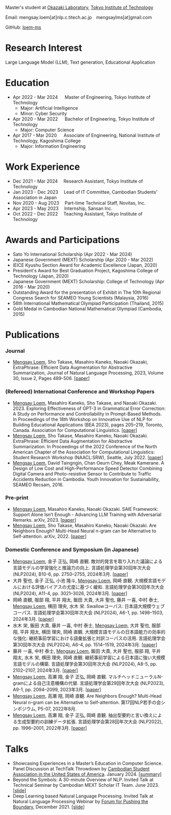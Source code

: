Master's student at [Okazaki Laboratory](https://www.nlp.c.titech.ac.jp/index.en.html), [Tokyo Institute of Technology](https://www.titech.ac.jp/english)

Email: mengsay.loem[at]nlp.c.titech.ac.jp&emsp;mengsaylms[at]gmail.com

GitHub: [loem-ms](https://github.com/loem-ms)


# Research Interest
Large Language Model (LLM), Text generation, Educational Application

# Education
- Apr 2022 - Mar 2024 &emsp; Master of Engineering, Tokyo Institute of Technology
  - Major: Artificial Intelligence
  - Minor: Cyber Security
- Apr 2020 - Mar 2022 &emsp; Bachelor of Engineering, Tokyo Institute of Technology
  - Major: Computer Science
- Apr 2017 - Mar 2020 &emsp; Associate of Engineering, National Institute of Technology, Kagoshima College
  - Major: Information Engineering

# Work Experience
- Dec 2021 - Mar 2024&emsp; Research Assistant, Tokyo Institute of Technology
- Jan 2023 - Dec 2023&emsp; Lead of IT Committee, Cambodian Students' Association in Japan
- Nov 2020 - Aug 2023&emsp; Part-time Technical Staff, Novitas, Inc. 
- Apr 2023 - May 2023&emsp; Internship, Sansan Inc.
- Oct 2022 - Dec 2022&emsp; Teaching Assistant, Tokyo Institute of Technology

# Awards and Participations
* Sato Yo International Scholarship (Apr 2022 - Mar 2024)
* Japanese Government (MEXT) Scholarship (Apr 2020 - Mar 2022) 
* IEICE Kyushu Section Award for Academic Excellence (Japan, 2020)
* President's Award for Best Graduation Project, Kagoshima College of Technology (Japan, 2020)
* Japanese Government (MEXT) Scholarship: College of Technology (Apr 2016 - Mar 2020) 
* Outstanding Award for the presentation of Exhibit in The 10th Regional Congress Search for SEAMEO Young Scientists (Malaysia, 2016)
* 56th International Mathematical Olympiad Participation (Thailand, 2015)
* Gold Medal in Cambodian National Mathematical Olympiad (Cambodia, 2015)

# Publications

### Journal
* <u>Mengsay Loem</u>, Sho Takase, Masahiro Kaneko, Naoaki Okazaki, ExtraPhrase: Efficient Data Augmentation for Abstractive Summarization, Journal of Natural Language Processing, 2023, Volume 30, Issue 2, Pages 489-506. [[paper](https://www.jstage.jst.go.jp/article/jnlp/30/2/30_489/_article/-char/en)]

### (Refereed) International Conference and Workshop Papers
* <u>Mengsay Loem</u>, Masahiro Kaneko, Sho Takase, and Naoaki Okazaki. 2023. Exploring Effectiveness of GPT-3 in Grammatical Error Correction: A Study on Performance and Controllability in Prompt-Based Methods. In Proceedings of the 18th Workshop on Innovative Use of NLP for Building Educational Applications (BEA 2023), pages 205–219, Toronto, Canada. Association for Computational Linguistics. [[paper](https://aclanthology.org/2023.bea-1.18/)]
* <u>Mengsay Loem</u>, Sho Takase, Masahiro Kaneko, Naoaki Okazaki. ExtraPhrase: Efficient Data Augmentation for Abstractive Summarization. In Proceedings of the 2022 Conference of the North American Chapter of the Association for Computational Linguistics: Student Research Workshop (NAACL:SRW), Seattle, July 2022. [[paper](https://aclanthology.org/2022.naacl-srw.3/)]
* <u>Mengsay Loem</u>, David Taingngin, Chan Oeurn Chey, Meak Kamerane. A Design of Low Cost and High-Performance Speed Detector Combining Digital Camera and Photo-resistive Sensor to Contribute to Traffic Accidents Reduction in Cambodia. Youth Innovation for Sustainability, SEAMEO Recsam, 2016.

### Pre-print
* <u>Mengsay Loem</u>, Masahiro Kaneko, Naoaki Okazaki. SAIE Framework: Support Alone Isn’t Enough - Advancing LLM Training with Adversarial Remarks. arXiv, 2023. [[paper](https://arxiv.org/abs/2311.08107)]
* <u>Mengsay Loem</u>, Sho Takase, Masahiro Kaneko, Naoaki Okazaki. Are Neighbors Enough? Multi-Head Neural n-gram can be Alternative to Self-attention. arXiv, 2022. [[paper](https://arxiv.org/abs/2207.13354)]

### Domestic Conference and Symposium (in Japanese)
* <u>Mengsay Loem</u>, 金子 正弘, 岡崎 直観. 敵対的発言を取り入れた議論による言語モデルの学習強化と推論力の向上. 言語処理学会第30回年次大会 (NLP2024), B10-6, pp. 2750–2755, 2024年3月. [[paper]](https://www.anlp.jp/proceedings/annual_meeting/2024/pdf_dir/B10-6.pdf)
* 大井 聖也, 金子 正弘, 小池 隆斗, <u>Mengsay Loem</u>, 岡崎 直観. 大規模言語モデルにおける評価バイアスの尤度に基づく緩和. 言語処理学会第30回年次大会 (NLP2024), A11-4, pp. 3021–3026, 2024年3月.  [[paper]](https://www.anlp.jp/proceedings/annual_meeting/2024/pdf_dir/A11-4.pdf)
* 岡崎 直観, 服部 翔, 平井 翔太, 飯田 大貴, 大井 聖也, 藤井 一喜, 中村 泰士, <u>Mengsay Loem</u>, 横田 理央, 水木 栄. Swallowコーパス: 日本語大規模ウェブコーパス. 言語処理学会第30回年次大会 (NLP2024), A6-1, pp. 1498–1503, 2024年3月. [[paper]](https://www.anlp.jp/proceedings/annual_meeting/2024/pdf_dir/A6-1.pdf)
* 水木 栄, 飯田 大貴, 藤井 一喜, 中村 泰士, <u>Mengsay Loem</u>, 大井 聖也, 服部 翔, 平井 翔太, 横田 理央, 岡崎 直観. 大規模言語モデルの日本語能力の効率的な強化: 継続事前学習における語彙拡張と対訳コーパスの活用. 言語処理学会第30回年次大会 (NLP2024), A6-4, pp. 1514–1519, 2024年3月. [[paper]](https://www.anlp.jp/proceedings/annual_meeting/2024/pdf_dir/A6-4.pdf)
* 藤井 一喜, 中村 泰士, <u>Mengsay Loem</u>, 飯田 大貴, 大井 聖也, 服部 翔, 平井 翔太, 水木 栄, 横田 理央, 岡崎 直観. 継続事前学習による日本語に強い大規模言語モデルの構築. 言語処理学会第30回年次大会 (NLP2024), A8-5, pp. 2102–2107, 2024年3月. [[paper]](https://www.anlp.jp/proceedings/annual_meeting/2024/pdf_dir/A8-5.pdf)
* <u>Mengsay Loem</u>, 高瀬 翔, 金子 正弘, 岡崎 直観. マルチヘッドニューラルN-gramによる自己注意機構の代替. 言語処理学会第29回年次大会 (NLP2023), A9-1, pp. 2094–2099, 2023年3月. [[paper]](https://www.anlp.jp/proceedings/annual_meeting/2023/pdf_dir/A9-1.pdf)
* <u>Mengsay Loem</u>, 高瀬 翔, 岡崎 直観. Are Neighbors Enough? Multi-Head Neural n-gram can be Alternative to Self-attention. 第17回NLP若手の会シンポジウム, P5-07, 2022年8月.
* <u>Mengsay Loem</u>, 高瀬 翔, 金子 正弘, 岡崎 直観. 抽出型要約と言い換えによる生成型要約の訓練データ拡張. 言語処理学会第28回年次大会 (NLP2022), pp. 1996–2001, 2022年3月. [[paper]](https://www.anlp.jp/proceedings/annual_meeting/2022/pdf_dir/D8-3.pdf)

# Talks
* Showcasing Experiences in a Master’s Education in Computer Science. Panel Discussion at TechTalk Throwdown by [Cambodian Student Association in the United States of America](https://www.csainusa.com). January 2024. [[summary]](https://speakerdeck.com/mengsay/showcasing-experiences-in-a-masters-education-in-computer-science)
* Beyond the Symbols: A 30-minute Overview of NLP. Invited Talk at Technical Seminar by Cambodian MEXT Scholar IT Team. June 2023. [[slide](https://www.slideshare.net/MENGSAYLOEM1/beyond-the-symbols-a-30minute-overview-of-nlp)]
* Deep Learning based Natural Language Processing. Invited Talk at Natural Language Processing Webinar by [Forum for Pushing the Boundary](https://www.facebook.com/fpbcambodia/), December 2021. [[slide](https://drive.google.com/file/d/1GX9-XcOJOy-r5hzif5UkmXulaD6GrQk-/view?usp=sharing)]
